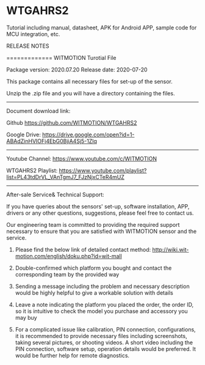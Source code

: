 # WTGAHRS2
Tutorial including manual, datasheet, APK for Android APP, sample code for MCU integration, etc.

RELEASE NOTES

=============
WITMOTION Turotial File 

Package version: 2020.07.20
Release date:    2020-07-20

This package contains all necessary files for set-up of the sensor.

Unzip the .zip file and you will have a directory containing the files.

-----------

Document download link:

Github 
https://github.com/WITMOTION/WTGAHRS2

Google Drive: 
https://drive.google.com/open?id=1-ABAdZinHVIOFj4EbG0BjiA4Sj5-1Zlq

-----------
Youtube Channel: 
https://www.youtube.com/c/WITMOTION

WTGAHRS2 Playlist: 
https://www.youtube.com/playlist?list=PL43tdDrVL_VAnTgmJ7_FJzNjxCTeR4mUZ

-----------
After-sale Service& Technical Support: 

If you have queries about the sensors' set-up, software installation, APP, drivers or any other questions, suggestions, please feel free to contact us.

Our engineering team is committed to providing the required support necessary to ensure that you are satisfied with WITMOTION sensor and the service.

1. Please find the below link of detailed contact method: 
http://wiki.wit-motion.com/english/doku.php?id=wit-mall

2. Double-confirmed which platform you bought and contact the corresponding team by the provided way

3. Sending a message including the problem and necessary description would be highly helpful to give a workable solution with details

4. Leave a note indicating the platform you placed the order, the order ID, so it is intuitive to check the model you purchase and accessory you may buy

5. For a complicated issue like calibration, PIN connection, configurations, it is recommended to provide necessary files including screenshots, 
taking several pictures, or shooting videos. A short video including the PIN connection, software setup, operation details would be preferred.
It would be further help for remote diagnostics.
